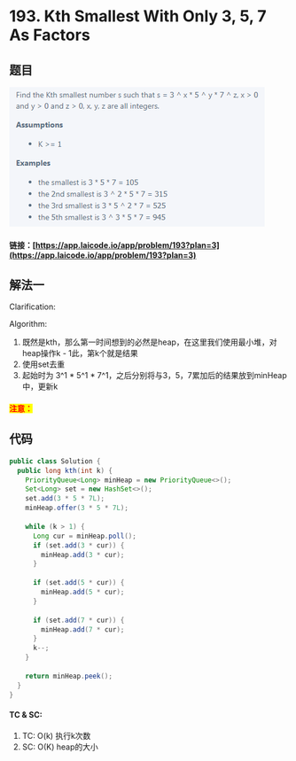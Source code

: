 # 193. Kth Smallest With Only 3, 5, 7 As Factors

## 题目

![](<.gitbook/assets/image (17).png>)

#### 链接：[https://app.laicode.io/app/problem/193?plan=3](https://app.laicode.io/app/problem/193?plan=3)

## 解法一

Clarification:&#x20;

Algorithm:&#x20;

1. 既然是kth，那么第一时间想到的必然是heap，在这里我们使用最小堆，对heap操作k - 1此，第k个就是结果
2. 使用set去重
3. 起始时为 3^1 \* 5^1 \* 7^1，之后分别将与3，5，7累加后的结果放到minHeap中，更新k

#### <mark style="color:red;">注意：</mark>

## 代码

```java
public class Solution {
  public long kth(int k) {
    PriorityQueue<Long> minHeap = new PriorityQueue<>();
    Set<Long> set = new HashSet<>();
    set.add(3 * 5 * 7L);
    minHeap.offer(3 * 5 * 7L);

    while (k > 1) {
      Long cur = minHeap.poll();
      if (set.add(3 * cur)) {
        minHeap.add(3 * cur);
      }

      if (set.add(5 * cur)) {
        minHeap.add(5 * cur);
      }

      if (set.add(7 * cur)) {
        minHeap.add(7 * cur);
      }
      k--;
    }

    return minHeap.peek();
  }
}

```

#### TC & SC:&#x20;

1. TC: O(k) 执行k次数
2. SC: O(K) heap的大小
